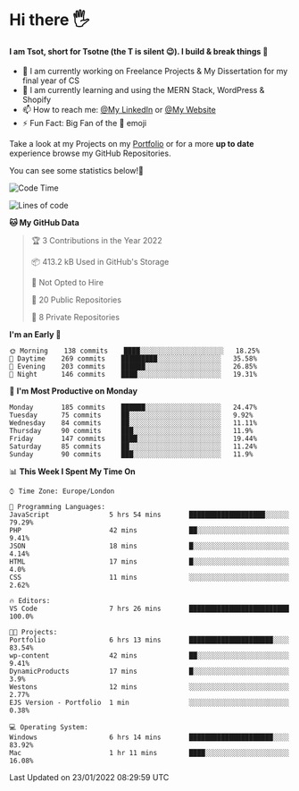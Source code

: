 # Hi there :raised_hand_with_fingers_splayed:
#### I am Tsot, short for Tsotne (the T is silent :wink:). I build & break things :space_invader:
- :telescope: I am currently working on Freelance Projects & My Dissertation for my final year of CS
- :seedling: I am currently learning and using the MERN Stack, WordPress & Shopify
- :mailbox: How to reach me: [@My LinkedIn](https://www.linkedin.com/in/tsotne-gvadzabia/) or [@My Website](https://tsotnegvadzabia.me/contact)
- :zap: Fun Fact: Big Fan of the :space_invader: emoji

Take a look at my Projects on my [Portfolio](https://tsotne.co.uk/) or for a more **up to date** experience browse my GitHub Repositories.

You can see some statistics below!:space_invader:
<!--START_SECTION:waka-->
![Code Time](http://img.shields.io/badge/Code%20Time-506%20hrs%2029%20mins-blue)

![Lines of code](https://img.shields.io/badge/From%20Hello%20World%20I%27ve%20Written-2%20Million%20lines%20of%20code-blue)

**🐱 My GitHub Data** 

> 🏆 3 Contributions in the Year 2022
 > 
> 📦 413.2 kB Used in GitHub's Storage 
 > 
> 🚫 Not Opted to Hire
 > 
> 📜 20 Public Repositories 
 > 
> 🔑 8 Private Repositories  
 > 
**I'm an Early 🐤** 

```text
🌞 Morning    138 commits    ████░░░░░░░░░░░░░░░░░░░░░   18.25% 
🌆 Daytime    269 commits    █████████░░░░░░░░░░░░░░░░   35.58% 
🌃 Evening    203 commits    ██████░░░░░░░░░░░░░░░░░░░   26.85% 
🌙 Night      146 commits    ████░░░░░░░░░░░░░░░░░░░░░   19.31%

```
📅 **I'm Most Productive on Monday** 

```text
Monday       185 commits    ██████░░░░░░░░░░░░░░░░░░░   24.47% 
Tuesday      75 commits     ██░░░░░░░░░░░░░░░░░░░░░░░   9.92% 
Wednesday    84 commits     ██░░░░░░░░░░░░░░░░░░░░░░░   11.11% 
Thursday     90 commits     ███░░░░░░░░░░░░░░░░░░░░░░   11.9% 
Friday       147 commits    ████░░░░░░░░░░░░░░░░░░░░░   19.44% 
Saturday     85 commits     ██░░░░░░░░░░░░░░░░░░░░░░░   11.24% 
Sunday       90 commits     ███░░░░░░░░░░░░░░░░░░░░░░   11.9%

```


📊 **This Week I Spent My Time On** 

```text
⌚︎ Time Zone: Europe/London

💬 Programming Languages: 
JavaScript               5 hrs 54 mins       ███████████████████░░░░░░   79.29% 
PHP                      42 mins             ██░░░░░░░░░░░░░░░░░░░░░░░   9.41% 
JSON                     18 mins             █░░░░░░░░░░░░░░░░░░░░░░░░   4.14% 
HTML                     17 mins             █░░░░░░░░░░░░░░░░░░░░░░░░   4.0% 
CSS                      11 mins             ░░░░░░░░░░░░░░░░░░░░░░░░░   2.62%

🔥 Editors: 
VS Code                  7 hrs 26 mins       █████████████████████████   100.0%

🐱‍💻 Projects: 
Portfolio                6 hrs 13 mins       █████████████████████░░░░   83.54% 
wp-content               42 mins             ██░░░░░░░░░░░░░░░░░░░░░░░   9.41% 
DynamicProducts          17 mins             █░░░░░░░░░░░░░░░░░░░░░░░░   3.9% 
Westons                  12 mins             ░░░░░░░░░░░░░░░░░░░░░░░░░   2.77% 
EJS Version - Portfolio  1 min               ░░░░░░░░░░░░░░░░░░░░░░░░░   0.38%

💻 Operating System: 
Windows                  6 hrs 14 mins       █████████████████████░░░░   83.92% 
Mac                      1 hr 11 mins        ████░░░░░░░░░░░░░░░░░░░░░   16.08%

```


 Last Updated on 23/01/2022 08:29:59 UTC
<!--END_SECTION:waka-->
